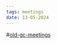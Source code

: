 ```yaml
---
tags: meetings
date: 13-05-2024
---
```

#[old-gc-meetings](/notes/general-circle/old-gc-meetings/old-gc-meetings.md) 
